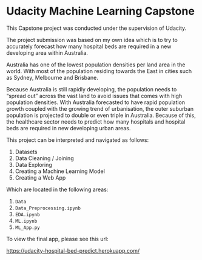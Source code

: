 # Udacity Machine Learning Capstone

This Capstone project was conducted under the supervision of Udacity.

The project submission was based on my own idea which is to try to accurately forecast how many hospital beds are required in a new developing area within Australia.

Australia has one of the lowest population densities per land area in the world. With most of the population residing towards the East in cities such as Sydney, Melbourne and Brisbane. 

Because Australia is still rapidly developing, the population needs to “spread out” across the vast land to avoid issues that comes with high population densities. With Australia forecasted to have rapid population growth coupled with the growing trend of urbanisation, the outer suburban population is projected to double or even triple in Australia. Because of this, the healthcare sector needs to predict how many hospitals and hospital beds are required in new developing urban areas.

This project can be interpreted and navigated as follows:

1. Datasets
2. Data Cleaning / Joining
3. Data Exploring
4. Creating a Machine Learning Model
5. Creating a Web App

Which are located in the following areas:

1. `Data`
2. `Data_Preprocessing.ipynb`
3. `EDA.ipynb`
4. `ML.ipynb`
5. `ML_App.py`

To view the final app, please see this url:

https://udacity-hospital-bed-predict.herokuapp.com/
